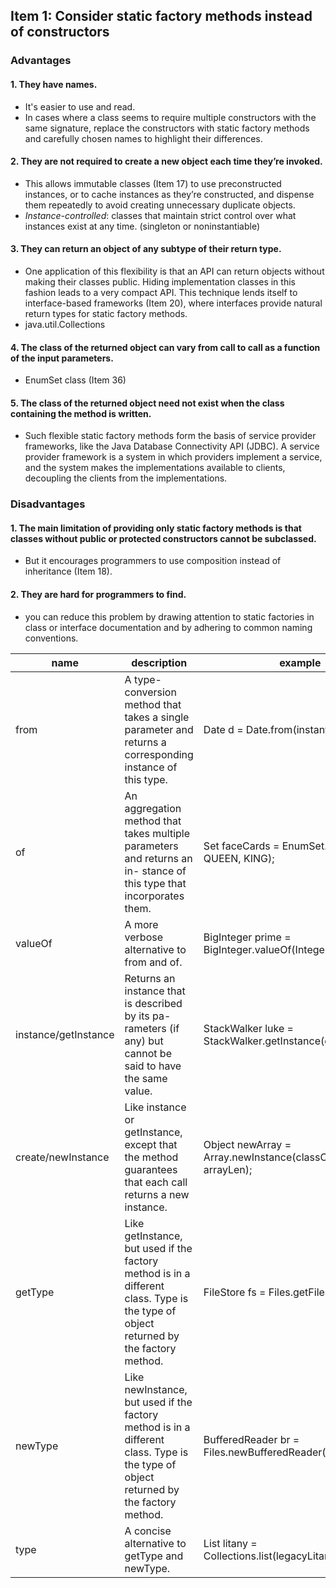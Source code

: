 ## Item 1: Consider static factory methods instead of constructors

### Advantages

#### 1. They have names. 

- It's easier to use and read.
- In cases where a class seems to require multiple constructors with the same signature, replace the constructors with static factory methods and carefully chosen names to highlight their differences.

#### 2. They are not required to create a new object each time they’re invoked.

- This allows immutable classes (Item 17) to use preconstructed instances, or to cache instances as they’re constructed, and dispense them repeatedly to avoid creating unnecessary duplicate objects. 
- *Instance-controlled*: classes that maintain strict control over what instances exist at any time. (singleton or noninstantiable)

#### 3. They can return an object of any subtype of their return type.

- One application of this flexibility is that an API can return objects without making their classes public. Hiding implementation classes in this fashion leads to a very compact API. This technique lends itself to interface-based frameworks (Item 20), where interfaces provide natural return types for static factory methods.
- java.util.Collections

#### 4. The class of the returned object can vary from call to call as a function of the input parameters. 

- EnumSet class (Item 36)

#### 5. The class of the returned object need not exist when the class containing the method is written.

- Such flexible static factory methods form the basis of service provider frameworks, like the Java Database Connectivity API (JDBC). A service provider framework is a system in which providers implement a service, and the system makes the implementations available to clients, decoupling the clients from the implementations.

### Disadvantages

#### 1. The main limitation of providing only static factory methods is that classes without public or protected constructors cannot be subclassed.

- But it encourages programmers to use composition instead of inheritance (Item 18).

#### 2. They are hard for programmers to find.

- you can reduce this problem by drawing attention to static factories in class or interface documentation and by adhering to common naming conventions.

| name                 | description                                                  | example                                                     |
| -------------------- | ------------------------------------------------------------ | ----------------------------------------------------------- |
| from                 | A type-conversion method that takes a single parameter and returns a corresponding instance of this type. | Date d = Date.from(instant);                                |
| of                   | An aggregation method that takes multiple parameters and returns an in- stance of this type that incorporates them. | Set<Rank> faceCards = EnumSet.of(JACK, QUEEN, KING);        |
| valueOf              | A more verbose alternative to from and of.                   | BigInteger prime = BigInteger.valueOf(Integer.MAX_VALUE);   |
| instance/getInstance | Returns an instance that is described by its pa- rameters (if any) but cannot be said to have the same value. | StackWalker luke = StackWalker.getInstance(options);        |
| create/newInstance   | Like instance or getInstance, except that the method guarantees that each call returns a new instance. | Object newArray = Array.newInstance(classObject, arrayLen); |
| getType              | Like getInstance, but used if the factory method is in a different class. Type is the type of object returned by the factory method. | FileStore fs = Files.getFileStore(path);                    |
| newType              | Like newInstance, but used if the factory method is in a different class. Type is the type of object returned by the factory method. | BufferedReader br = Files.newBufferedReader(path);          |
| type                 | A concise alternative to getType and newType.                | List<Complaint> litany = Collections.list(legacyLitany);    |
